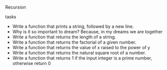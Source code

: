 Recursion

tasks
* Write a function that prints a string, followed by a new line.
* Why is it so important to dream? Because, in my dreams we are together
* Write a function that returns the length of a string.
* Write a function that returns the factorial of a given number.
* Write a function that returns the value of x raised to the power of y
* Write a function that returns the natural square root of a number.
*  Write a function that returns 1 if the input integer is a prime number, otherwise return 0


